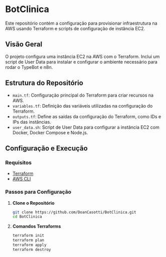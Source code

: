 # BotClinica

Este repositório contém a configuração para provisionar infraestrutura na AWS usando Terraform e scripts de configuração de instância EC2.

## Visão Geral

O projeto configura uma instância EC2 na AWS com o Terraform. Inclui um script de User Data para instalar e configurar o ambiente necessário para rodar o TypeBot e n8n.

## Estrutura do Repositório

- `main.tf`: Configuração principal do Terraform para criar recursos na AWS.
- `variables.tf`: Definição das variáveis utilizadas na configuração do Terraform.
- `outputs.tf`: Define as saídas da configuração do Terraform, como IDs e IPs das instâncias.
- `user_data.sh`: Script de User Data para configurar a instância EC2 com Docker, Docker Compose e Node.js.

## Configuração e Execução

### Requisitos

- [Terraform](https://www.terraform.io/downloads.html)
- [AWS CLI](https://docs.aws.amazon.com/cli/latest/userguide/install-cliv2.html)

### Passos para Configuração

1. **Clone o Repositório**

   ```bash
   git clone https://github.com/DoanCasotti/BotClinica.git
   cd BotClinica

2. **Comandos Terraforms**   
   ```bash
   terraform init
   terraform plan
   terraform apply
   terraform destroy
